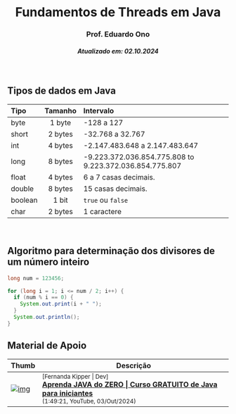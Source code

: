 <h1 align="center">Fundamentos de Threads em Java</h1>
<h3 align="center">Prof. Eduardo Ono</h3>
<h5 align="center">Atualizado em: 02.10.2024</h5>

&nbsp;

## Tipos de dados em Java

| Tipo    | Tamanho | Intervalo                                               |
|:--------|:-------:|:--------------------------------------------------------|
| byte    | 1 byte  | -128 a 127                                              |
| short   | 2 bytes | -32.768 a 32.767                                        |
| int     | 4 bytes | -2.147.483.648 a 2.147.483.647                          |
| long    | 8 bytes | -9.223.372.036.854.775.808 to 9.223.372.036.854.775.807 |
| float   | 4 bytes | 6 a 7 casas decimais.                                   |
| double  | 8 bytes | 15 casas decimais.                                      |
| boolean |  1 bit  | `true` ou `false`                                       |
| char    | 2 bytes | 1 caractere                                             |

&nbsp;

## Algoritmo para determinação dos divisores de um número inteiro

```java
long num = 123456;

for (long i = 1; i <= num / 2; i++) {
  if (num % i == 0) {
    System.out.print(i + " ");
  }
  System.out.println();
}
```

## Material de Apoio

| Thumb | Descrição |
| --- | --- |
| [![img](https://img.youtube.com/vi/nODe5lFcGpg/default.jpg)](https://www.youtube.com/watch?v=nODe5lFcGpg) | <sup>[Fernanda Kipper \| Dev]</sup><br>[__Aprenda JAVA do ZERO \| Curso GRATUITO de Java para iniciantes__](https://www.youtube.com/watch?v=nODe5lFcGpg)<br><sub>(1:49:21, YouTube, 03/Out/2024)</sub> |

&nbsp;
